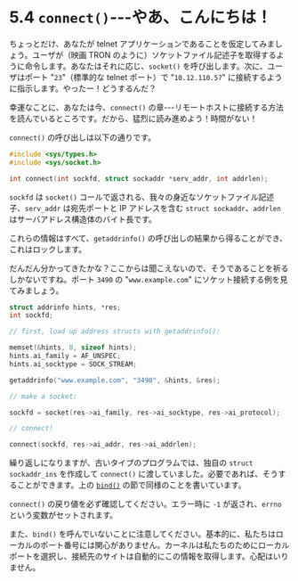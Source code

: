 # 5.4 `connect()`---やあ、こんにちは！

ちょっとだけ、あなたが telnet アプリケーションであることを仮定してみましょう。ユーザが（映画 TRON のように）ソケットファイル記述子を取得するように命令します。あなたはそれに応じ、`socket()` を呼び出します。次に、ユーザはポート "`23`"（標準的な telnet ポート）で "`10.12.110.57`" に接続するように指示します。やったー！どうするんだ？

幸運なことに、あなたは今、`connect()` の章---リモートホストに接続する方法を読んでいるところです。だから、猛烈に読み進めよう！時間がない！

`connect()` の呼び出しは以下の通りです。

```c
#include <sys/types.h>
#include <sys/socket.h>

int connect(int sockfd, struct sockaddr *serv_addr, int addrlen);
```

`sockfd` は `socket()` コールで返される、我々の身近なソケットファイル記述子、`serv_addr` は宛先ポートと IP アドレスを含む `struct sockaddr`、`addrlen` はサーバアドレス構造体のバイト長です。

これらの情報はすべて、`getaddrinfo()` の呼び出しの結果から得ることができ、これはロックします。

だんだん分かってきたかな？ここからは聞こえないので、そうであることを祈るしかないですね。ポート `3490` の "`www.example.com`" にソケット接続する例を見てみましょう。

```c
struct addrinfo hints, *res;
int sockfd;

// first, load up address structs with getaddrinfo():

memset(&hints, 0, sizeof hints);
hints.ai_family = AF_UNSPEC;
hints.ai_socktype = SOCK_STREAM;

getaddrinfo("www.example.com", "3490", &hints, &res);

// make a socket:

sockfd = socket(res->ai_family, res->ai_socktype, res->ai_protocol);

// connect!

connect(sockfd, res->ai_addr, res->ai_addrlen);
```

繰り返しになりますが、古いタイプのプログラムでは、独自の `struct sockaddr_ins` を作成して `connect()` に渡していました。必要であれば、そうすることができます。上の [`bind()`](docs/system-calls-or-bust/#bind) の節で同様のことを書いています。

`connect()` の戻り値を必ず確認してください。エラー時に `-1` が返され、`errno` という変数がセットされます。

また、`bind()` を呼んでいないことに注意してください。基本的に、私たちはローカルのポート番号には関心がありません。カーネルは私たちのためにローカルポートを選択し、接続先のサイトは自動的にこの情報を取得します。心配はいりません。
